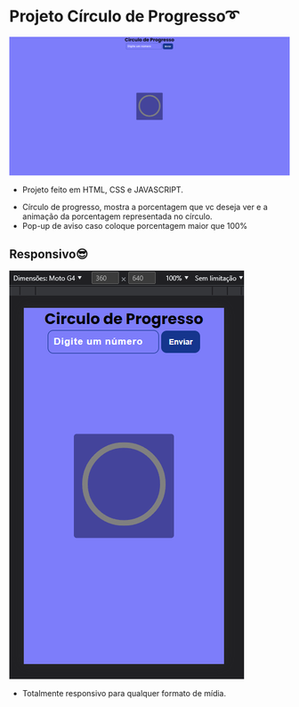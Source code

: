 # Projeto Círculo de Progresso:curly_loop:

<img src = 'assets/images/pc.png'>

* Projeto feito em HTML, CSS e JAVASCRIPT.

- Círculo de progresso, mostra a porcentagem que vc deseja ver e a animação da porcentagem representada no círculo.
- Pop-up de aviso caso coloque porcentagem maior que 100%

## Responsivo:sunglasses:

<img src = 'assets/images/mobile.png'>

- Totalmente responsivo para qualquer formato de mídia.